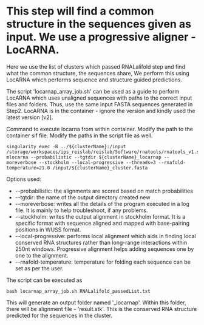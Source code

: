 # This step will find a common structure in the sequences given as input. We use a progressive aligner - LocARNA.

Here we use the list of clusters which passed RNALalifold step and find what the common structure, the sequences share, We perform this using LocARNA which performs sequence and structure guided predictions. 

The script 'locarnap_array_job.sh' can be used as a guide to perform LocARNA which uses unaligned sequences with paths to the correct input files and folders. Thus, use the same input FASTA sequences generated in Step2. LocARNA is in the container - ignore the version and kindly used the latest version [v2]. 

Command to execute locarna from within container. Modify the path to the container sif file. Modify the paths in the script file as well.

	singularity exec -B ../${clusterName}:/input /storage/workspaces/ips_reislab/reislab/Software/rnatools/rnatools_v1.sif mlocarna --probabilistic --tgtdir ${clusterName}_locarnap --moreverbose --stockholm --local-progressive --threads=3 --rnafold-temperature=21.0 /input/${clusterName}_cluster.fasta  

Options used:
- --probabilistic: the alignments are scored based on match probabilities 
- --tgtdir: the name of the output directory created new
- --moreverbose: writes all the details of the program executed in a log file. It is mainly to help troubleshoot, if any problems.
- --stockholm: writes the output alignment in stockholm format. It is a specific format with sequence aligned and mapped with base-pairing positions in WUSS format.
- --local-progressive: performs local alignment which aids in finding local conserved RNA structures rather than long-range interactions within 250nt windows. Progressive alignment helps adding sequences one by one to the alignment.
- --rnafold-temperature: temperature for folding each sequence can be set as per the user.

The script can be executed as

	bash locarnap_array_job.sh RNALalifold_passedList.txt


This will generate an output folder named '\_locarnap'. Within this folder, there will be alignment file - 'result.stk'. This is the conserved RNA structure predicted for the sequences in the cluster.




